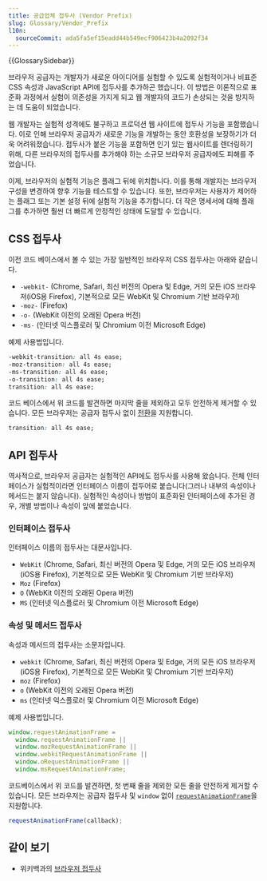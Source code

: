 ```yaml
---
title: 공급업체 접두사 (Vendor Prefix)
slug: Glossary/Vendor_Prefix
l10n:
  sourceCommit: ada5fa5ef15eadd44b549ecf906423b4a2092f34
---
```


{{GlossarySidebar}}

브라우저 공급자는 개발자가 새로운 아이디어를 실험할 수 있도록 실험적이거나 비표준 CSS 속성과 JavaScript API에 접두사를 추가하곤 했습니다. 이 방법은 이론적으로 표준화 과정에서 실험이 의존성을 가지게 되고 웹 개발자의 코드가 손상되는 것을 방지하는 데 도움이 되었습니다.

웹 개발자는 실험적 성격에도 불구하고 프로덕션 웹 사이트에 접두사 기능을 포함했습니다. 이로 인해 브라우저 공급자가 새로운 기능을 개발하는 동안 호환성을 보장하기가 더욱 어려워졌습니다. 접두사가 붙은 기능을 포함하면 인기 있는 웹사이트를 렌더링하기 위해, 다른 브라우저의 접두사를 추가해야 하는 소규모 브라우저 공급자에도 피해를 주었습니다.

이제, 브라우저의 실험적 기능은 플래그 뒤에 위치합니다.
이를 통해 개발자는 브라우저 구성을 변경하여 향후 기능을 테스트할 수 있습니다. 또한, 브라우저는 사용자가 제어하는 플래그 또는 기본 설정 뒤에 실험적 기능을 추가합니다. 더 작은 명세서에 대해 플래그를 추가하면 훨씬 더 빠르게 안정적인 상태에 도달할 수 있습니다.

## CSS 접두사

이전 코드 베이스에서 볼 수 있는 가장 일반적인 브라우저 CSS 접두사는 아래와 같습니다.

- `-webkit-` (Chrome, Safari, 최신 버전의 Opera 및 Edge, 거의 모든 iOS 브라우저(iOS용 Firefox), 기본적으로 모든 WebKit 및 Chromium 기반 브라우저)
- `-moz-` (Firefox)
- `-o-` (WebKit 이전의 오래된 Opera 버전)
- `-ms-` (인터넷 익스플로러 및 Chromium 이전 Microsoft Edge)

예제 사용법입니다.

```css
-webkit-transition: all 4s ease;
-moz-transition: all 4s ease;
-ms-transition: all 4s ease;
-o-transition: all 4s ease;
transition: all 4s ease;
```

코드 베이스에서 위 코드를 발견하면 마지막 줄을 제외하고 모두 안전하게 제거할 수 있습니다. 모든 브라우저는 공급자 접두사 없이 [전환](/ko/docs/Web/CSS/transition#browser_compatibility)을 지원합니다.

```css
transition: all 4s ease;
```

## API 접두사

역사적으로, 브라우저 공급자는 실험적인 API에도 접두사를 사용해 왔습니다. 전체 인터페이스가 실험적이라면 인터페이스 이름이 접두어로 붙습니다(그러나 내부의 속성이나 메서드는 붙지 않습니다). 실험적인 속성이나 방법이 표준화된 인터페이스에 추가된 경우, 개별 방법이나 속성이 앞에 붙었습니다.

### 인터페이스 접두사

인터페이스 이름의 접두사는 대문사입니다.

- `WebKit` (Chrome, Safari, 최신 버전의 Opera 및 Edge, 거의 모든 iOS 브라우저(iOS용 Firefox), 기본적으로 모든 WebKit 및 Chromium 기반 브라우저)
- `Moz` (Firefox)
- `O` (WebKit 이전의 오래된 Opera 버전)
- `MS` (인터넷 익스플로러 및 Chromium 이전 Microsoft Edge)

### 속성 및 메서드 접두사

속성과 메서드의 접두사는 소문자입니다.

- `webkit` (Chrome, Safari, 최신 버전의 Opera 및 Edge, 거의 모든 iOS 브라우저(iOS용 Firefox), 기본적으로 모든 WebKit 및 Chromium 기반 브라우저)
- `moz` (Firefox)
- `o` (WebKit 이전의 오래된 Opera 버전)
- `ms` (인터넷 익스플로러 및 Chromium 이전 Microsoft Edge)

예제 사용법입니다.

```js
window.requestAnimationFrame =
  window.requestAnimationFrame ||
  window.mozRequestAnimationFrame ||
  window.webkitRequestAnimationFrame ||
  window.oRequestAnimationFrame ||
  window.msRequestAnimationFrame;
```

코드베이스에서 위 코드를 발견하면, 첫 번째 줄을 제외한 모든 줄을 안전하게 제거할 수 있습니다. 모든 브라우저는 공급자 접두사 및 `window` 없이 [`requestAnimationFrame`](/ko/docs/Web/API/window/requestAnimationFrame#browser_compatibility)을 지원합니다.

```js
requestAnimationFrame(callback);
```

## 같이 보기

- 위키백과의 [브라우저 접두사](https://en.wikipedia.org/wiki/CSS_hack#Browser_prefixes)

